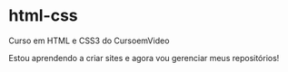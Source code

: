 # html-css
Curso em HTML e CSS3 do CursoemVideo

Estou aprendendo a criar sites e agora vou gerenciar meus repositórios!